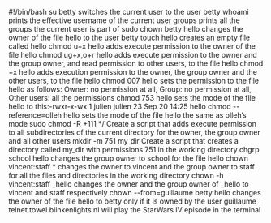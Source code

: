 #!/bin/bash
su betty switches the current user to the user betty
whoami prints the effective username of the current user
groups prints all the groups the current user is part of
sudo chown betty hello changes the owner of the file hello to the user betty
touch hello creates an empty file called hello
chmod u+x hello adds execute permission to the owner of the file hello
chmod ug+x,o+r hello adds execute permission to the owner and the group owner, and read permission to other users, to the file hello
chmod +x hello adds execution permission to the owner, the group owner and the other users, to the file hello
chmod 007 hello sets the permission to the file hello as follows: Owner: no permission at all, Group: no permission at all, Other users: all the permissions
chmod 753 hello  sets the mode of the file hello to this:-rwxr-x-wx 1 julien julien 23 Sep 20 14:25 hello
chmod --reference=olleh hello sets the mode of the file hello the same as olleh’s mode
sudo chmod -R +111 */ Create a script that adds execute permission to all subdirectories of the current directory for the owner, the group owner and all other users
mkdir -m 751 my_dir Create a script that creates a directory called my_dir with permissions 751 in the working directory
chgrp school hello changes the group owner to school for the file hello
chown vincent:staff * changes the owner to vincent and the group owner to staff for all the files and directories in the working directory
chown -h vincent:staff _hello  changes the owner and the group owner of _hello to vincent and staff respectively
chown --from=guillaume betty hello changes the owner of the file hello to betty only if it is owned by the user guillaume
telnet.towel.blinkenlights.nl will play the StarWars IV episode in the terminal
